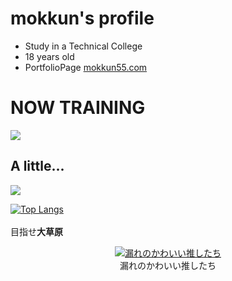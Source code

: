 <p align="center">

# mokkun's profile

- Study in a Technical College
- 18 years old
- PortfolioPage <a href="https://mokkun55.com" target="_blank">mokkun55.com</a>
# NOW TRAINING
<img src="https://skillicons.dev/icons?i=html,css,scss,tailwind,js,ts,react,next" /> <br/>

## A little...
<img src="https://skillicons.dev/icons?i=arduino,blender,bootstrap,express,git,github,linux,raspberrypi,nodejs,firebase" /> <br/>

[![Top Langs](https://github-readme-stats.vercel.app/api/top-langs/?username=mokkun55&theme=default&show_icons=true&layout=compact)](https://github.com/mo-ri-regen/github-readme-stats) <br/><br/>
目指せ**大草原**
</p>

<p align="center">
  <a href="https://ibb.co/vvtwC6j"><img src="https://i.ibb.co/G3hxf45/git-me.png" alt="漏れのかわいい推したち" border="0"></a>
  <br>漏れのかわいい推したち</br>
</p>
